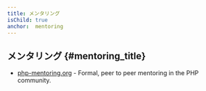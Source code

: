 ```yaml
---
title: メンタリング
isChild: true
anchor:  mentoring
---
```


## メンタリング {#mentoring_title}

* [php-mentoring.org](http://php-mentoring.org/) - Formal, peer to peer mentoring in the PHP community.
